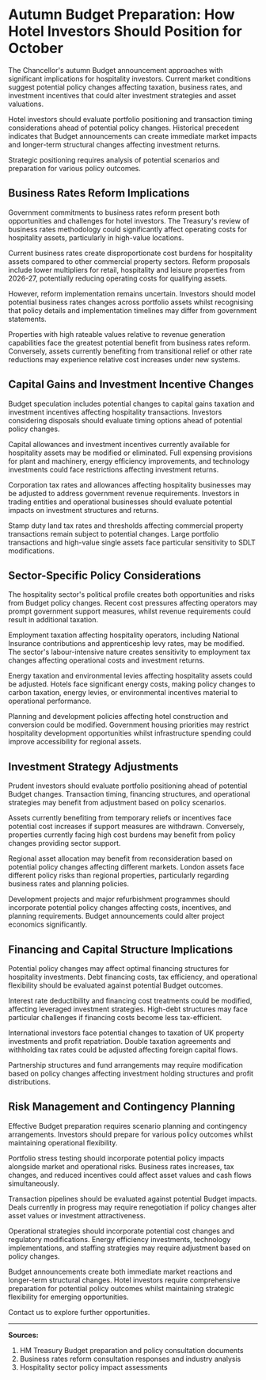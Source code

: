 # Autumn Budget Preparation: How Hotel Investors Should Position for October

The Chancellor's autumn Budget announcement approaches with significant implications for hospitality investors. Current market conditions suggest potential policy changes affecting taxation, business rates, and investment incentives that could alter investment strategies and asset valuations.

Hotel investors should evaluate portfolio positioning and transaction timing considerations ahead of potential policy changes. Historical precedent indicates that Budget announcements can create immediate market impacts and longer-term structural changes affecting investment returns.

Strategic positioning requires analysis of potential scenarios and preparation for various policy outcomes.

## Business Rates Reform Implications

Government commitments to business rates reform present both opportunities and challenges for hotel investors. The Treasury's review of business rates methodology could significantly affect operating costs for hospitality assets, particularly in high-value locations.

Current business rates create disproportionate cost burdens for hospitality assets compared to other commercial property sectors. Reform proposals include lower multipliers for retail, hospitality and leisure properties from 2026-27, potentially reducing operating costs for qualifying assets.

However, reform implementation remains uncertain. Investors should model potential business rates changes across portfolio assets whilst recognising that policy details and implementation timelines may differ from government statements.

Properties with high rateable values relative to revenue generation capabilities face the greatest potential benefit from business rates reform. Conversely, assets currently benefiting from transitional relief or other rate reductions may experience relative cost increases under new systems.

## Capital Gains and Investment Incentive Changes

Budget speculation includes potential changes to capital gains taxation and investment incentives affecting hospitality transactions. Investors considering disposals should evaluate timing options ahead of potential policy changes.

Capital allowances and investment incentives currently available for hospitality assets may be modified or eliminated. Full expensing provisions for plant and machinery, energy efficiency improvements, and technology investments could face restrictions affecting investment returns.

Corporation tax rates and allowances affecting hospitality businesses may be adjusted to address government revenue requirements. Investors in trading entities and operational businesses should evaluate potential impacts on investment structures and returns.

Stamp duty land tax rates and thresholds affecting commercial property transactions remain subject to potential changes. Large portfolio transactions and high-value single assets face particular sensitivity to SDLT modifications.

## Sector-Specific Policy Considerations

The hospitality sector's political profile creates both opportunities and risks from Budget policy changes. Recent cost pressures affecting operators may prompt government support measures, whilst revenue requirements could result in additional taxation.

Employment taxation affecting hospitality operators, including National Insurance contributions and apprenticeship levy rates, may be modified. The sector's labour-intensive nature creates sensitivity to employment tax changes affecting operational costs and investment returns.

Energy taxation and environmental levies affecting hospitality assets could be adjusted. Hotels face significant energy costs, making policy changes to carbon taxation, energy levies, or environmental incentives material to operational performance.

Planning and development policies affecting hotel construction and conversion could be modified. Government housing priorities may restrict hospitality development opportunities whilst infrastructure spending could improve accessibility for regional assets.

## Investment Strategy Adjustments

Prudent investors should evaluate portfolio positioning ahead of potential Budget changes. Transaction timing, financing structures, and operational strategies may benefit from adjustment based on policy scenarios.

Assets currently benefiting from temporary reliefs or incentives face potential cost increases if support measures are withdrawn. Conversely, properties currently facing high cost burdens may benefit from policy changes providing sector support.

Regional asset allocation may benefit from reconsideration based on potential policy changes affecting different markets. London assets face different policy risks than regional properties, particularly regarding business rates and planning policies.

Development projects and major refurbishment programmes should incorporate potential policy changes affecting costs, incentives, and planning requirements. Budget announcements could alter project economics significantly.

## Financing and Capital Structure Implications

Potential policy changes may affect optimal financing structures for hospitality investments. Debt financing costs, tax efficiency, and operational flexibility should be evaluated against potential Budget outcomes.

Interest rate deductibility and financing cost treatments could be modified, affecting leveraged investment strategies. High-debt structures may face particular challenges if financing costs become less tax-efficient.

International investors face potential changes to taxation of UK property investments and profit repatriation. Double taxation agreements and withholding tax rates could be adjusted affecting foreign capital flows.

Partnership structures and fund arrangements may require modification based on policy changes affecting investment holding structures and profit distributions.

## Risk Management and Contingency Planning

Effective Budget preparation requires scenario planning and contingency arrangements. Investors should prepare for various policy outcomes whilst maintaining operational flexibility.

Portfolio stress testing should incorporate potential policy impacts alongside market and operational risks. Business rates increases, tax changes, and reduced incentives could affect asset values and cash flows simultaneously.

Transaction pipelines should be evaluated against potential Budget impacts. Deals currently in progress may require renegotiation if policy changes alter asset values or investment attractiveness.

Operational strategies should incorporate potential cost changes and regulatory modifications. Energy efficiency investments, technology implementations, and staffing strategies may require adjustment based on policy changes.

Budget announcements create both immediate market reactions and longer-term structural changes. Hotel investors require comprehensive preparation for potential policy outcomes whilst maintaining strategic flexibility for emerging opportunities.

Contact us to explore further opportunities.

---
**Sources:**
1. HM Treasury Budget preparation and policy consultation documents
2. Business rates reform consultation responses and industry analysis
3. Hospitality sector policy impact assessments